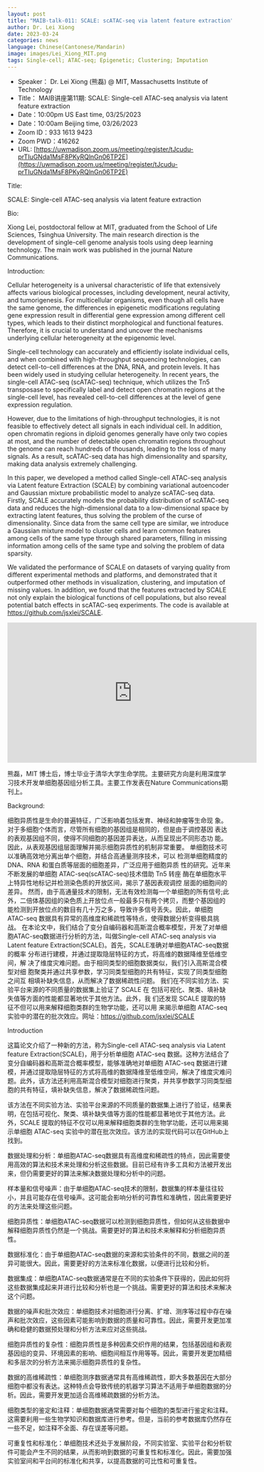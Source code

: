 ```yaml
---
layout: post
title: "MAIB-talk-011: SCALE: scATAC-seq via latent feature extraction"
author: Dr. Lei Xiong
date: 2023-03-24
categories: news
language: Chinese(Cantonese/Mandarin)
image: images/Lei_Xiong_MIT.png
tags: Single-cell; ATAC-seq; Epigenetic; Clustering; Imputation
---
```


- Speaker： Dr. Lei Xiong (熊磊) @ MIT, Massachusetts Institute of Technology
- Title： MAIB讲座第11期: SCALE: Single-cell ATAC-seq analysis via latent feature extraction
- Date：10:00pm US East time, 03/25/2023
- Date：10:00am Beijing time, 03/26/2023
- Zoom  ID：933 1613 9423
- Zoom PWD：416262
- URL: [https://uwmadison.zoom.us/meeting/register/tJcudu-prTIuGNda1MsF8PKyRQlnGn06TP2E](https://uwmadison.zoom.us/meeting/register/tJcudu-prTIuGNda1MsF8PKyRQlnGn06TP2E)

Title: 

SCALE: Single-cell ATAC-seq analysis via latent feature extraction

Bio: 

Xiong Lei, postdoctoral fellow at MIT, graduated from the School of Life Sciences, Tsinghua University. The main research direction is the development of single-cell genome analysis tools using deep learning technology. The main work was published in the journal Nature Communications.

Introduction:

Cellular heterogeneity is a universal characteristic of life that extensively affects various biological processes, including development, neural activity, and tumorigenesis. For multicellular organisms, even though all cells have the same genome, the differences in epigenetic modifications regulating gene expression result in differential gene expression among different cell types, which leads to their distinct morphological and functional features. Therefore, it is crucial to understand and uncover the mechanisms underlying cellular heterogeneity at the epigenomic level.

Single-cell technology can accurately and efficiently isolate individual cells, and when combined with high-throughput sequencing technologies, can detect cell-to-cell differences at the DNA, RNA, and protein levels. It has been widely used in studying cellular heterogeneity. In recent years, the single-cell ATAC-seq (scATAC-seq) technique, which utilizes the Tn5 transposase to specifically label and detect open chromatin regions at the single-cell level, has revealed cell-to-cell differences at the level of gene expression regulation.

However, due to the limitations of high-throughput technologies, it is not feasible to effectively detect all signals in each individual cell. In addition, open chromatin regions in diploid genomes generally have only two copies at most, and the number of detectable open chromatin regions throughout the genome can reach hundreds of thousands, leading to the loss of many signals. As a result, scATAC-seq data has high dimensionality and sparsity, making data analysis extremely challenging.

In this paper, we developed a method called Single-cell ATAC-seq analysis via Latent feature Extraction (SCALE) by combining variational autoencoder and Gaussian mixture probabilistic model to analyze scATAC-seq data. Firstly, SCALE accurately models the probability distribution of scATAC-seq data and reduces the high-dimensional data to a low-dimensional space by extracting latent features, thus solving the problem of the curse of dimensionality. Since data from the same cell type are similar, we introduce a Gaussian mixture model to cluster cells and learn common features among cells of the same type through shared parameters, filling in missing information among cells of the same type and solving the problem of data sparsity.

We validated the performance of SCALE on datasets of varying quality from different experimental methods and platforms, and demonstrated that it outperformed other methods in visualization, clustering, and imputation of missing values. In addition, we found that the features extracted by SCALE not only explain the biological functions of cell populations, but also reveal potential batch effects in scATAC-seq experiments. The code is available at https://github.com/jsxlei/SCALE.

<p align="center">
<iframe width="560" height="315" src="https://www.youtube.com/embed/Z2wT_-1wRYo" title="YouTube video player" frameborder="0" allow="accelerometer; autoplay; clipboard-write; encrypted-media; gyroscope; picture-in-picture" allowfullscreen></iframe>
</p>


熊磊，MIT 博士后，博士毕业于清华大学生命学院。主要研究方向是利用深度学习技术开发单细胞基因组分析工具。主要工作发表在Nature Communications期刊上。

Background:

细胞异质性是生命的普遍特征，广泛影响着包括发育、神经和肿瘤等生命现 象。对于多细胞个体而言，尽管所有细胞的基因组是相同的，但是由于调控基因 表达的表观基因组不同，使得不同细胞的基因差异表达，从而呈现出不同形态功 能。因此，从表观基因组层面理解并揭示细胞异质性的机制非常重要。
单细胞技术可以准确高效地分离出单个细胞，并结合高通量测序技术，可以 检测单细胞精度的 DNA、RNA 和蛋白质等层面的细胞差异，广泛应用于细胞异质 性的研究。近年来不断发展的单细胞 ATAC-seq(scATAC-seq)技术借助 Tn5 转座 酶在单细胞水平上特异性地标记并检测染色质的开放区间，揭示了基因表观调控 层面的细胞间的差异。
然而，由于高通量技术的限制，无法有效检测每一个单细胞的所有信号;此 外，二倍体基因组的染色质上开放位点一般最多只有两个拷贝，而整个基因组的 能检测到开放位点的数目有几十万之多，导致许多信号丢失。因此，单细胞 ATAC-seq 数据具有异常的高维度和稀疏性等特点，使得数据分析变得极具挑战。
在本论文中，我们结合了变分自编码器和高斯混合概率模型，开发了对单细 胞ATAC-seq数据进行分析的方法，叫做Single-cell ATAC-seq analysis via Latent feature Extraction(SCALE)。首先，SCALE准确对单细胞ATAC-seq数据的概率 分布进行建模，并通过提取隐层特征的方式，将高维的数据降维至低维空间，解 决了维度灾难问题。由于相同类型的细胞数据类似，我们引入高斯混合模型对细 胞聚类并通过共享参数，学习同类型细胞的共有特征，实现了同类型细胞之间互 相填补缺失信息，从而解决了数据稀疏性问题。
我们在不同实验方法、实验平台来源的不同质量的数据集上验证了 SCALE 在 包括可视化、聚类、填补缺失值等方面的性能都显著地优于其他方法。此外，我 们还发现 SCALE 提取的特征不但可以用来解释细胞类群的生物学功能，还可以用 来揭示单细胞 ATAC-seq 实验中的潜在的批次效应。网址：https://github.com/jsxlei/SCALE

Introduction

这篇论文介绍了一种新的方法，称为Single-cell ATAC-seq analysis via Latent feature Extraction(SCALE)，用于分析单细胞 ATAC-seq 数据。这种方法结合了变分自编码器和高斯混合概率模型，能够准确地对单细胞 ATAC-seq 数据进行建模，并通过提取隐层特征的方式将高维的数据降维至低维空间，解决了维度灾难问题。此外，该方法还利用高斯混合模型对细胞进行聚类，并共享参数学习同类型细胞的共有特征，填补缺失信息，解决了数据稀疏性问题。

该方法在不同实验方法、实验平台来源的不同质量的数据集上进行了验证，结果表明，在包括可视化、聚类、填补缺失值等方面的性能都显著地优于其他方法。此外，SCALE 提取的特征不仅可以用来解释细胞类群的生物学功能，还可以用来揭示单细胞 ATAC-seq 实验中的潜在批次效应。该方法的实现代码可以在GitHub上找到。

数据处理和分析：单细胞ATAC-seq数据具有高维度和稀疏性的特点，因此需要使用高效的算法和技术来处理和分析这些数据。目前已经有许多工具和方法被开发出来，但仍需要更好的算法来解决数据处理和分析中的问题。

样本量和信号噪声：由于单细胞ATAC-seq技术的限制，数据集的样本量往往较小，并且可能存在信号噪声。这可能会影响分析的可靠性和准确性，因此需要更好的方法来处理这些问题。

细胞异质性：单细胞ATAC-seq数据可以检测到细胞异质性，但如何从这些数据中解释细胞异质性仍然是一个挑战。需要更好的算法和技术来解释和分析细胞异质性。

数据标准化：由于单细胞ATAC-seq数据的来源和实验条件的不同，数据之间的差异可能很大。因此，需要更好的方法来标准化数据，以便进行比较和分析。

数据集成：单细胞ATAC-seq数据通常是在不同的实验条件下获得的，因此如何将这些数据集成起来并进行比较和分析也是一个挑战。需要更好的算法和技术来解决这个问题。

数据的噪声和批次效应：单细胞技术对细胞进行分离、扩增、测序等过程中存在噪声和批次效应，这些因素可能影响到数据的质量和可靠性。因此，需要开发更加准确和稳健的数据预处理和分析方法来应对这些挑战。

细胞异质性的复杂性：细胞异质性是多种因素交织作用的结果，包括基因组和表观基因组的变异、环境因素的影响、细胞间相互作用等等。因此，需要开发更加精细和多层次的分析方法来揭示细胞异质性的复杂性。

数据的高维稀疏性：单细胞测序数据通常具有高维稀疏性，即大多数基因在大部分细胞中都没有表达。这种特点会导致传统的机器学习算法不适用于单细胞数据的分析。因此，需要开发更加适合高维稀疏数据的分析方法。

细胞类型的鉴定和注释：单细胞数据通常需要对每个细胞的类型进行鉴定和注释。这需要利用一些生物学知识和数据库进行参考。但是，当前的参考数据库仍然存在一些不足，如注释不全面、存在误差等问题。

可重复性和标准化：单细胞技术还处于发展阶段，不同实验室、实验平台和分析软件可能会产生不同的结果，从而影响到数据的可重复性和标准化。因此，需要加强实验室间和平台间的标准化和共享，以提高数据的可比性和可重复性。